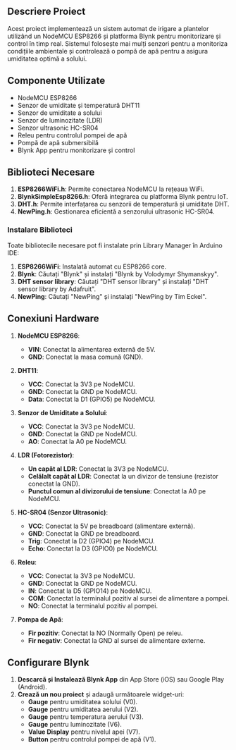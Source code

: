 ## Descriere Proiect
Acest proiect implementează un sistem automat de irigare a plantelor utilizând un NodeMCU ESP8266 și platforma Blynk pentru monitorizare și control în timp real. Sistemul folosește mai mulți senzori pentru a monitoriza condițiile ambientale și controlează o pompă de apă pentru a asigura umiditatea optimă a solului.

## Componente Utilizate
- NodeMCU ESP8266
- Senzor de umiditate și temperatură DHT11
- Senzor de umiditate a solului
- Senzor de luminozitate (LDR)
- Senzor ultrasonic HC-SR04
- Releu pentru controlul pompei de apă
- Pompă de apă submersibilă
- Blynk App pentru monitorizare și control

## Biblioteci Necesare
1. **ESP8266WiFi.h**: Permite conectarea NodeMCU la rețeaua WiFi.
2. **BlynkSimpleEsp8266.h**: Oferă integrarea cu platforma Blynk pentru IoT.
3. **DHT.h**: Permite interfațarea cu senzorii de temperatură și umiditate DHT.
4. **NewPing.h**: Gestionarea eficientă a senzorului ultrasonic HC-SR04.

### Instalare Biblioteci
Toate bibliotecile necesare pot fi instalate prin Library Manager în Arduino IDE:
1. **ESP8266WiFi**: Instalată automat cu ESP8266 core.
2. **Blynk**: Căutați "Blynk" și instalați "Blynk by Volodymyr Shymanskyy".
3. **DHT sensor library**: Căutați "DHT sensor library" și instalați "DHT sensor library by Adafruit".
4. **NewPing**: Căutați "NewPing" și instalați "NewPing by Tim Eckel".

## Conexiuni Hardware
1. **NodeMCU ESP8266**:
   - **VIN**: Conectat la alimentarea externă de 5V.
   - **GND**: Conectat la masa comună (GND).

2. **DHT11**:
   - **VCC**: Conectat la 3V3 pe NodeMCU.
   - **GND**: Conectat la GND pe NodeMCU.
   - **Data**: Conectat la D1 (GPIO5) pe NodeMCU.

3. **Senzor de Umiditate a Solului**:
   - **VCC**: Conectat la 3V3 pe NodeMCU.
   - **GND**: Conectat la GND pe NodeMCU.
   - **AO**: Conectat la A0 pe NodeMCU.

4. **LDR (Fotorezistor)**:
   - **Un capăt al LDR**: Conectat la 3V3 pe NodeMCU.
   - **Celălalt capăt al LDR**: Conectat la un divizor de tensiune (rezistor conectat la GND).
   - **Punctul comun al divizorului de tensiune**: Conectat la A0 pe NodeMCU.

5. **HC-SR04 (Senzor Ultrasonic)**:
   - **VCC**: Conectat la 5V pe breadboard (alimentare externă).
   - **GND**: Conectat la GND pe breadboard.
   - **Trig**: Conectat la D2 (GPIO4) pe NodeMCU.
   - **Echo**: Conectat la D3 (GPIO0) pe NodeMCU.

6. **Releu**:
   - **VCC**: Conectat la 3V3 pe NodeMCU.
   - **GND**: Conectat la GND pe NodeMCU.
   - **IN**: Conectat la D5 (GPIO14) pe NodeMCU.
   - **COM**: Conectat la terminalul pozitiv al sursei de alimentare a pompei.
   - **NO**: Conectat la terminalul pozitiv al pompei.

7. **Pompa de Apă**:
   - **Fir pozitiv**: Conectat la NO (Normally Open) pe releu.
   - **Fir negativ**: Conectat la GND al sursei de alimentare externe.

## Configurare Blynk
1. **Descarcă și Instalează Blynk App** din App Store (iOS) sau Google Play (Android).
2. **Crează un nou proiect** și adaugă următoarele widget-uri:
   - **Gauge** pentru umiditatea solului (V0).
   - **Gauge** pentru umiditatea aerului (V2).
   - **Gauge** pentru temperatura aerului (V3).
   - **Gauge** pentru luminozitate (V6).
   - **Value Display** pentru nivelul apei (V7).
   - **Button** pentru controlul pompei de apă (V1).
